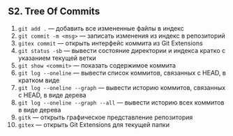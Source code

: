 ## S2. Tree Of Commits
1. `git add .` — добавить все измененные файлы в индекс
2. `git commit -m <msg>` — записать изменения из индекс в репозиторий
3. `gitex commit` — открыть интерфейс коммита из Git Extensions
4. `git status -sb` — вывести состояние директории и индекса кратко с указанием текущей ветки
5. `git show <commit>` — показать содержимое коммита
6. `git log --oneline` — вывести список коммитов, связанных с HEAD, в кратком виде
7. `git log --oneline --graph` — вывести историю коммитов, связанных с HEAD, в виде дерева
8. `git log --oneline --graph --all` — вывести историю всех коммитов в виде дерева
9. `gitk` — открыть графическое представление репозитория
10. `gitex` — открыть Git Extensions для текущей папки
